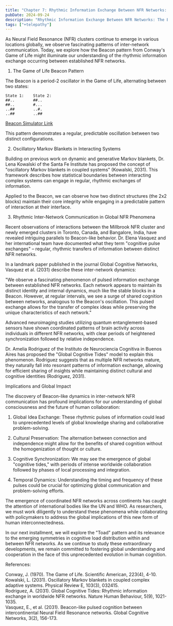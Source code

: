 ```yaml
---
title: "Chapter 7: Rhythmic Information Exchange Between NFR Networks: The Beacon Model"
pubDate: 2024-09-24
description: "Rhythmic Information Exchange Between NFR Networks: The Beacon Model"
tags: ["+telepathy"]
---
```


As Neural Field Resonance (NFR) clusters continue to emerge in various locations globally, we observe fascinating patterns of inter-network communication. Today, we explore how the Beacon pattern from Conway's Game of Life might illuminate our understanding of the rhythmic information exchange occurring between established NFR networks.

1. The Game of Life Beacon Pattern

The Beacon is a period-2 oscillator in the Game of Life, alternating between two states:

```
State 1:    State 2:
##..        ##..
##..        #...
..##        ..#.
..##        ..##
```

[Beacon Simulator Link](https://buildlittleworlds.github.io/game-of-life-app/oscillators.html)

This pattern demonstrates a regular, predictable oscillation between two distinct configurations.

2. Oscillatory Markov Blankets in Interacting Systems

Building on previous work on dynamic and generative Markov blankets, Dr. Lena Kowalski of the Santa Fe Institute has proposed the concept of "oscillatory Markov blankets in coupled systems" (Kowalski, 2031). This framework describes how statistical boundaries between interacting complex systems can engage in regular, rhythmic exchanges of information.

Applied to the Beacon, we can observe how two distinct structures (the 2x2 blocks) maintain their core integrity while engaging in a predictable pattern of interaction at their interface.

3. Rhythmic Inter-Network Communication in Global NFR Phenomena

Recent observations of interactions between the Millbrook NFR cluster and newly emerged clusters in Toronto, Canada, and Bangalore, India, have revealed intriguing parallels to Beacon-like behavior. Dr. Elena Vasquez and her international team have documented what they term "cognitive pulse exchanges" – regular, rhythmic transfers of information between distinct NFR networks.

In a landmark paper published in the journal Global Cognitive Networks, Vasquez et al. (2031) describe these inter-network dynamics:

"We observe a fascinating phenomenon of pulsed information exchange between established NFR networks. Each network appears to maintain its distinct identity and internal dynamics, much like the stable blocks in a Beacon. However, at regular intervals, we see a surge of shared cognition between networks, analogous to the Beacon's oscillation. This pulsed exchange allows for the transfer of complex ideas while preserving the unique characteristics of each network."

Advanced neuroimaging studies utilizing quantum entanglement-based sensors have shown coordinated patterns of brain activity across individuals in different NFR networks, with clear periods of heightened synchronization followed by relative independence.

Dr. Amelia Rodriguez of the Instituto de Neurociencia Cognitiva in Buenos Aires has proposed the "Global Cognitive Tides" model to explain this phenomenon. Rodriguez suggests that as multiple NFR networks mature, they naturally fall into resonant patterns of information exchange, allowing for efficient sharing of insights while maintaining distinct cultural and cognitive identities (Rodriguez, 2031).

Implications and Global Impact

The discovery of Beacon-like dynamics in inter-network NFR communication has profound implications for our understanding of global consciousness and the future of human collaboration:

1. Global Idea Exchange: These rhythmic pulses of information could lead to unprecedented levels of global knowledge sharing and collaborative problem-solving.

2. Cultural Preservation: The alternation between connection and independence might allow for the benefits of shared cognition without the homogenization of thought or culture.

3. Cognitive Synchronization: We may see the emergence of global "cognitive tides," with periods of intense worldwide collaboration followed by phases of local processing and integration.

4. Temporal Dynamics: Understanding the timing and frequency of these pulses could be crucial for optimizing global communication and problem-solving efforts.

The emergence of coordinated NFR networks across continents has caught the attention of international bodies like the UN and WHO. As researchers, we must work diligently to understand these phenomena while collaborating with policymakers to address the global implications of this new form of human interconnectedness.

In our next installment, we will explore the "Toad" pattern and its relevance to the emerging symmetries in cognitive load distribution within and between NFR networks. As we continue to study these extraordinary developments, we remain committed to fostering global understanding and cooperation in the face of this unprecedented evolution in human cognition.

References:

Conway, J. (1970). The Game of Life. Scientific American, 223(4), 4-10.<br>
Kowalski, L. (2031). Oscillatory Markov blankets in coupled complex adaptive systems. Physical Review E, 103(3), 032415.  
Rodriguez, A. (2031). Global Cognitive Tides: Rhythmic information exchange in worldwide NFR networks. Nature Human Behaviour, 5(9), 1021-1035.  
Vasquez, E., et al. (2031). Beacon-like pulsed cognition between intercontinental Neural Field Resonance networks. Global Cognitive Networks, 3(2), 156-173.